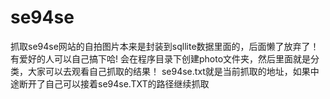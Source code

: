# se94se
抓取se94se网站的自拍图片本来是封装到sqllite数据里面的，后面懒了放弃了！有爱好的人可以自己搞下哈!
会在程序目录下创建photo文件夹，然后里面就是分类，大家可以去观看自己抓取的结果！
se94se.txt就是当前抓取的地址，如果中途断开了自己可以接着se94se.TXT的路径继续抓取

